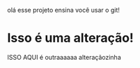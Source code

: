 
olá esse projeto ensina você usar o git! 

Isso é uma alteração! 
=======


ISSO AQUI é outraaaaaa alteraçãozinha 


